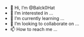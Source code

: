 - 👋 Hi, I’m @Balck0Hat
- 👀 I’m interested in ...
- 🌱 I’m currently learning ...
- 💞️ I’m looking to collaborate on ...
- 📫 How to reach me ...

<!---
Balck0Hat/Balck0Hat is a ✨ special ✨ repository because its `README.md` (this file) appears on your GitHub profile.
You can click the Preview link to take a look at your changes.
--->
